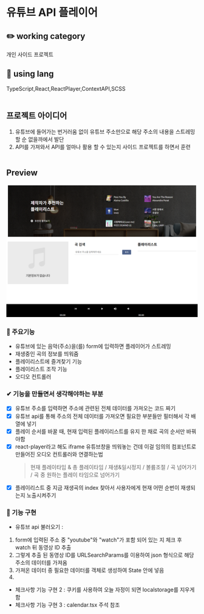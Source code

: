 # 유튜브 API 플레이어

## ✏️ working category

개인 사이드 프로젝트
<br />

## 📃 using lang

TypeScript,React,ReactPlayer,ContextAPI,SCSS
<br />
<br />

## 프로젝트 아이디어

1. 유튜브에 들어가는 번거러움 없이 유튜브 주소만으로 해당 주소의 내용을 스트레밍 할 순 없을까에서 발단
2. API를 가져와서 API를 얼마나 활용 할 수 있는지 사이드 프로젝트를 하면서 훈련
   <br />
   <br />

## Preview

  <img src="./public/img/preview.PNG" alt="" />

### 📌 주요기능

- 유튜브에 있는 음악(주소)을(를) form에 입력하면 플레이어가 스트레밍
- 재생중인 곡의 정보를 띄워줌
- 플레이리스트에 즐겨찾기 기능
- 플레이리스트 조작 기능
- 오디오 컨트롤러

### ✔ 기능을 만들면서 생각해야하는 부분

- [x] 유튜브 주소를 입력하면 주소에 관련된 전체 데이터를 가져오는 코드 짜기
- [x] 유튜브 api를 통해 주소의 전체 데이터를 가져오면 필요한 부분들만 필터해서 각 배열에 넣기
- [x] 플레이 순서를 바꿀 때, 현재 입력된 플레이리스트를 유지 한 채로 곡의 순서만 바꿔야함
- [x] react-player라고 해도 iframe 유튜브창을 띄워놓는 건데 이걸 임의의 컴포넌트로 만들어진 오디오 컨트롤러와 연결하는법
  > 현재 플레이타임 & 총 플레이타임 / 재생&일시정지 / 볼륨조절 / 곡 넘어가기 / 곡 중 원하는 플레이 타임으로 넘어가기
- [x] 플레이리스트 중 지금 재생곡의 index 찾아서 사용자에게 현재 어떤 순번이 재생되는지 노출시켜주기

### 🚀 기능 구현

- 유튜브 api 불러오기 :

1. form에 입력된 주소 중 "youtube"와 "watch"가 포함 되어 있는 지 체크 후 watch 뒤 동영상 ID 추출
2. 그렇게 추출 된 동영상 ID를 URLSearchParams를 이용하여 json 형식으로 해당 주소의 데이터를 가져옴
3. 가져온 데이터 중 필요한 데이터를 객체로 생성하여 State 안에 넣음
4.

- 체크사항 기능 구현 2 : 쿠키를 사용하여 오늘 자정이 되면 localstorage를 지우게 함
- 체크사항 기능 구현 3 : calendar.tsx 주석 참조
